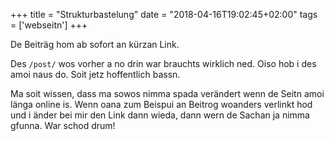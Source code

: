 +++
title = "Strukturbastelung"
date = "2018-04-16T19:02:45+02:00"
tags = ['webseitn']
+++

De Beiträg hom ab sofort an kürzan Link. 

<!--more-->

Des `/post/` wos vorher a no drin war brauchts wirklich ned. Oiso hob i des amoi naus do. Soit jetz hoffentlich bassn.

Ma soit wissen, dass ma sowos nimma spada verändert wenn de Seitn amoi länga online is. Wenn oana zum Beispui an Beitrog woanders verlinkt hod und i änder bei mir den Link dann wieda, dann wern de Sachan ja nimma gfunna. War schod drum!
